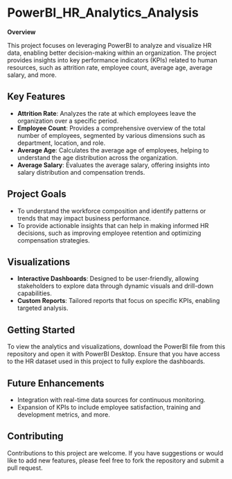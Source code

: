 # PowerBI_HR_Analytics_Analysis

**Overview**


This project focuses on leveraging PowerBI to analyze and visualize HR data, enabling better decision-making within an organization. The project provides insights into key performance indicators (KPIs) related to human resources, such as attrition rate, employee count, average age, average salary, and more.

## Key Features

- **Attrition Rate**: Analyzes the rate at which employees leave the organization over a specific period.
- **Employee Count**: Provides a comprehensive overview of the total number of employees, segmented by various dimensions such as department, location, and role.
- **Average Age**: Calculates the average age of employees, helping to understand the age distribution across the organization.
- **Average Salary**: Evaluates the average salary, offering insights into salary distribution and compensation trends.

## Project Goals

- To understand the workforce composition and identify patterns or trends that may impact business performance.
- To provide actionable insights that can help in making informed HR decisions, such as improving employee retention and optimizing compensation strategies.

## Visualizations

- **Interactive Dashboards**: Designed to be user-friendly, allowing stakeholders to explore data through dynamic visuals and drill-down capabilities.
- **Custom Reports**: Tailored reports that focus on specific KPIs, enabling targeted analysis.

## Getting Started

To view the analytics and visualizations, download the PowerBI file from this repository and open it with PowerBI Desktop. Ensure that you have access to the HR dataset used in this project to fully explore the dashboards.

## Future Enhancements

- Integration with real-time data sources for continuous monitoring.
- Expansion of KPIs to include employee satisfaction, training and development metrics, and more.

## Contributing

Contributions to this project are welcome. If you have suggestions or would like to add new features, please feel free to fork the repository and submit a pull request.


